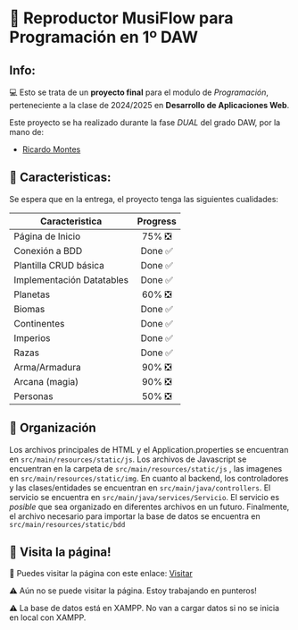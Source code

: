 # :musical_score: Reproductor MusiFlow para Programación en 1º DAW

## Info:

:computer: Esto se trata de un __proyecto final__ para el modulo de *Programación*, perteneciente a la clase de 2024/2025 en **Desarrollo de Aplicaciones Web**. 

Este proyecto se ha realizado durante la fase *DUAL* del grado DAW, por la mano de:

* [Ricardo Montes](https://github.com/Ricmoncar) 


## :bookmark_tabs: Caracteristicas:

Se espera que en la entrega, el proyecto tenga las siguientes cualidades:

| Caracteristica  | Progress |
| ------------- |:-------------:|
| Página de Inicio | 75% :negative_squared_cross_mark: |
| Conexión a BDD | Done :white_check_mark: |
| Plantilla CRUD básica | Done :white_check_mark: |
| Implementación Datatables | Done :white_check_mark: |
| Planetas | 60% :negative_squared_cross_mark: |
| Biomas | Done :white_check_mark: |
| Continentes | Done :white_check_mark: |
| Imperios | Done :white_check_mark: |
| Razas | Done :white_check_mark: |
| Arma/Armadura | 90% :negative_squared_cross_mark: |
| Arcana (magia) | 90% :negative_squared_cross_mark: |
| Personas | 50% :negative_squared_cross_mark: |




## :orange_book: Organización

Los archivos principales de HTML y el Application.properties se encuentran en `src/main/resources/static/js`. Los archivos de Javascript se encuentran en la carpeta de `src/main/resources/static/js` , las imagenes en `src/main/resources/static/img`. En cuanto al backend, los controladores y las clases/entidades se encuentran en `src/main/java/controllers`. El servicio se encuentra en `src/main/java/services/Servicio`. El servicio es *posible* que sea organizado en diferentes archivos en un futuro. Finalmente, el archivo necesario para importar la base de datos se encuentra en `src/main/resources/static/bdd`

## :newspaper: Visita la página!

:round_pushpin: Puedes visitar la página con este enlace: [Visitar]()

:warning: Aún no se puede visitar la página. Estoy trabajando en punteros!

:warning: La base de datos está en XAMPP. No van a cargar datos si no se inicia en local con XAMPP.